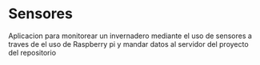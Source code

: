 # Sensores
Aplicacion para monitorear un invernadero mediante el uso de sensores a traves de el uso de Raspberry pi y mandar datos al servidor del proyecto del repositorio <SensoresServer>
